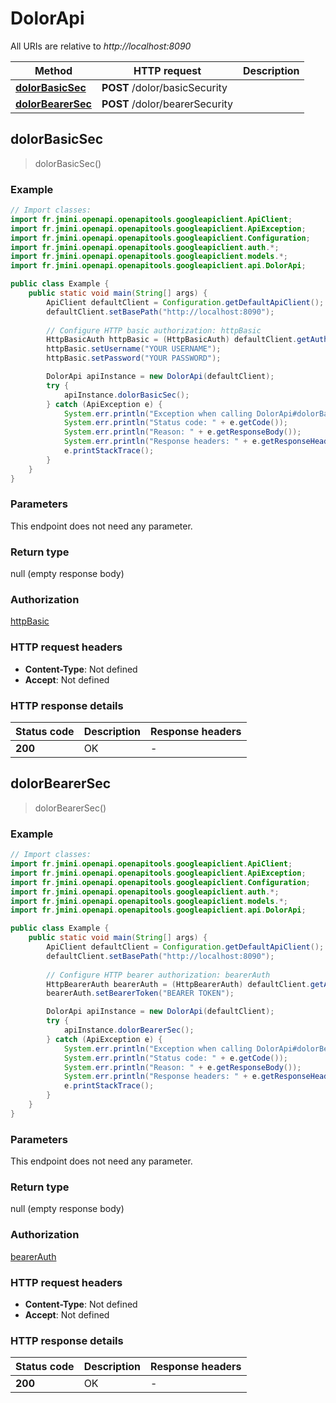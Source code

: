 # DolorApi

All URIs are relative to *http://localhost:8090*

Method | HTTP request | Description
------------- | ------------- | -------------
[**dolorBasicSec**](DolorApi.md#dolorBasicSec) | **POST** /dolor/basicSecurity | 
[**dolorBearerSec**](DolorApi.md#dolorBearerSec) | **POST** /dolor/bearerSecurity | 



## dolorBasicSec

> dolorBasicSec()



### Example

```java
// Import classes:
import fr.jmini.openapi.openapitools.googleapiclient.ApiClient;
import fr.jmini.openapi.openapitools.googleapiclient.ApiException;
import fr.jmini.openapi.openapitools.googleapiclient.Configuration;
import fr.jmini.openapi.openapitools.googleapiclient.auth.*;
import fr.jmini.openapi.openapitools.googleapiclient.models.*;
import fr.jmini.openapi.openapitools.googleapiclient.api.DolorApi;

public class Example {
    public static void main(String[] args) {
        ApiClient defaultClient = Configuration.getDefaultApiClient();
        defaultClient.setBasePath("http://localhost:8090");
        
        // Configure HTTP basic authorization: httpBasic
        HttpBasicAuth httpBasic = (HttpBasicAuth) defaultClient.getAuthentication("httpBasic");
        httpBasic.setUsername("YOUR USERNAME");
        httpBasic.setPassword("YOUR PASSWORD");

        DolorApi apiInstance = new DolorApi(defaultClient);
        try {
            apiInstance.dolorBasicSec();
        } catch (ApiException e) {
            System.err.println("Exception when calling DolorApi#dolorBasicSec");
            System.err.println("Status code: " + e.getCode());
            System.err.println("Reason: " + e.getResponseBody());
            System.err.println("Response headers: " + e.getResponseHeaders());
            e.printStackTrace();
        }
    }
}
```

### Parameters

This endpoint does not need any parameter.

### Return type

null (empty response body)

### Authorization

[httpBasic](../README.md#httpBasic)

### HTTP request headers

- **Content-Type**: Not defined
- **Accept**: Not defined

### HTTP response details
| Status code | Description | Response headers |
|-------------|-------------|------------------|
| **200** | OK |  -  |


## dolorBearerSec

> dolorBearerSec()



### Example

```java
// Import classes:
import fr.jmini.openapi.openapitools.googleapiclient.ApiClient;
import fr.jmini.openapi.openapitools.googleapiclient.ApiException;
import fr.jmini.openapi.openapitools.googleapiclient.Configuration;
import fr.jmini.openapi.openapitools.googleapiclient.auth.*;
import fr.jmini.openapi.openapitools.googleapiclient.models.*;
import fr.jmini.openapi.openapitools.googleapiclient.api.DolorApi;

public class Example {
    public static void main(String[] args) {
        ApiClient defaultClient = Configuration.getDefaultApiClient();
        defaultClient.setBasePath("http://localhost:8090");
        
        // Configure HTTP bearer authorization: bearerAuth
        HttpBearerAuth bearerAuth = (HttpBearerAuth) defaultClient.getAuthentication("bearerAuth");
        bearerAuth.setBearerToken("BEARER TOKEN");

        DolorApi apiInstance = new DolorApi(defaultClient);
        try {
            apiInstance.dolorBearerSec();
        } catch (ApiException e) {
            System.err.println("Exception when calling DolorApi#dolorBearerSec");
            System.err.println("Status code: " + e.getCode());
            System.err.println("Reason: " + e.getResponseBody());
            System.err.println("Response headers: " + e.getResponseHeaders());
            e.printStackTrace();
        }
    }
}
```

### Parameters

This endpoint does not need any parameter.

### Return type

null (empty response body)

### Authorization

[bearerAuth](../README.md#bearerAuth)

### HTTP request headers

- **Content-Type**: Not defined
- **Accept**: Not defined

### HTTP response details
| Status code | Description | Response headers |
|-------------|-------------|------------------|
| **200** | OK |  -  |

